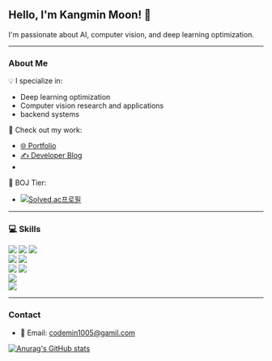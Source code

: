 ## Hello, I'm Kangmin Moon! 🚀

I'm passionate about AI, computer vision, and deep learning optimization.

---

### About Me

💡 I specialize in:
- Deep learning optimization
- Computer vision research and applications
- backend systems

📂 Check out my work:
- [🌐 Portfolio](https://fluoridated-cost-b3f.notion.site/Portfolio-28fa70799ad04b88b1d8d49876f45859)
- [✍️ Developer Blog](https://velog.io/@moonkangmin/posts)
- 
🎯 BOJ Tier:  
- [![Solved.ac프로필](http://mazassumnida.wtf/api/mini/generate_badge?boj=moonkangmin)](https://solved.ac/moonkangmin)

---

### 💻 Skills
<div>
  <img src="https://img.shields.io/badge/Python-3776AB?style=for-the-badge&logo=Python&logoColor=white">
  <img src="https://img.shields.io/badge/C++-00599C?style=for-the-badge&logo=c%2B%2B&logoColor=white">
  <img src="https://img.shields.io/badge/Dart-0175C2?style=for-the-badge&logo=Dart&logoColor=white">
  <br>
  <img src="https://img.shields.io/badge/Flutter-02569B?style=for-the-badge&logo=flutter&logoColor=white">
  <img src="https://img.shields.io/badge/react-61DAFB?style=for-the-badge&logo=react&logoColor=black">
  <br>
  <img src="https://img.shields.io/badge/Flask-000000?style=for-the-badge&logo=flask&logoColor=white">
  <img src="https://img.shields.io/badge/spring-6DB33F?style=for-the-badge&logo=spring&logoColor=white">
  <br>
  <img src="https://img.shields.io/badge/MySQL-4479A1?style=for-the-badge&logo=mysql&logoColor=white">
  <br>
  <img src="https://img.shields.io/badge/PyTorch-EE4C2C?style=for-the-badge&logo=PyTorch&logoColor=white">
</div>

---

### Contact

- 📧 Email: codemin1005@gamil.com  

[![Anurag's GitHub stats](https://github-readme-stats.vercel.app/api?username=kkkmin1005)](https://github.com/kkkmin1005/github-readme-stats)
